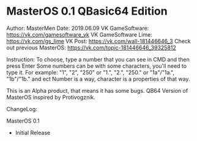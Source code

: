 # MasterOS 0.1 QBasic64 Edition

Author: MasterMen
Date: 2019.06.09
VK GameSoftware: https://vk.com/gamesoftware_vk
VK GameSoftware Lime: https://vk.com/gs_lime
VK Post: https://vk.com/wall-181446646_3
Check out previous MasterOS: https://vk.com/topic-181446646_39325812

Instruction:
To choose, type a number that you can see in CMD and then press Enter
Some numbers can be with some characters, you'll need to type it.
For example: "1", "2", "250" or "1.", "2.", "250." or "1a"/"1a.", "1b"/"1b." and ect
Number is a way, character is a properties of that way.

This is an Alpha product, that means it has some bugs.
QB64 Version of MasterOS inspired by Protivogznik.

ChangeLog:

MasterOS 0.1
- Initial Release
